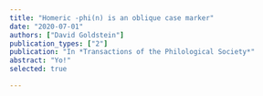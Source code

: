 ```yaml
---
title: "Homeric -phi(n) is an oblique case marker"
date: "2020-07-01"
authors: ["David Goldstein"]
publication_types: ["2"]
publication: "In *Transactions of the Philological Society*"
abstract: "Yo!"
selected: true

---
```

